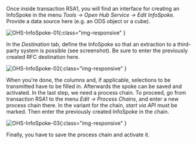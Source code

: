 Once inside transaction RSA1, you will find an interface for creating an InfoSpoke in the menu *Tools -> Open Hub Service -> Edit InfoSpoke*. Provide a data source here (e.g. an ODS object or a cube).

![OHS-InfoSpoke-01](/img/content/OHS-InfoSpoke-01.png){:class="img-responsive" }

In the *Destination* tab, define the InfoSpoke so that an extraction to a third-party system is possible (see screenshot). Be sure to enter the previously created RFC destination here.

![OHS-InfoSpoke-02](/img/content/OHS-InfoSpoke-02.png){:class="img-responsive" }

When you're done, the columns and, if applicable, selections to be transmitted have to be filled in. Afterwards the spoke can be saved and activated.
In the last step, we need a process chain. To proceed, go from transaction RSA1 to the menu *Edit -> Process Chains*, and enter a new process chain there. In the variant for the chain, *start via API* must be marked. Then enter the previously created InfoSpoke in the chain.

![OHS-InfoSpoke-03](/img/content/OHS-InfoSpoke-03.png){:class="img-responsive" }

Finally, you have to save the process chain and activate it.